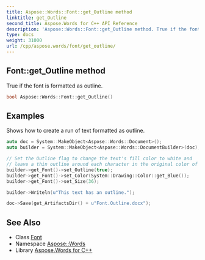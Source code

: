```yaml
---
title: Aspose::Words::Font::get_Outline method
linktitle: get_Outline
second_title: Aspose.Words for C++ API Reference
description: 'Aspose::Words::Font::get_Outline method. True if the font is formatted as outline in C++.'
type: docs
weight: 31000
url: /cpp/aspose.words/font/get_outline/
---
```

## Font::get_Outline method


True if the font is formatted as outline.

```cpp
bool Aspose::Words::Font::get_Outline()
```


## Examples



Shows how to create a run of text formatted as outline. 
```cpp
auto doc = System::MakeObject<Aspose::Words::Document>();
auto builder = System::MakeObject<Aspose::Words::DocumentBuilder>(doc);

// Set the Outline flag to change the text's fill color to white and
// leave a thin outline around each character in the original color of the text.
builder->get_Font()->set_Outline(true);
builder->get_Font()->set_Color(System::Drawing::Color::get_Blue());
builder->get_Font()->set_Size(36);

builder->Writeln(u"This text has an outline.");

doc->Save(get_ArtifactsDir() + u"Font.Outline.docx");
```

## See Also

* Class [Font](../)
* Namespace [Aspose::Words](../../)
* Library [Aspose.Words for C++](../../../)
